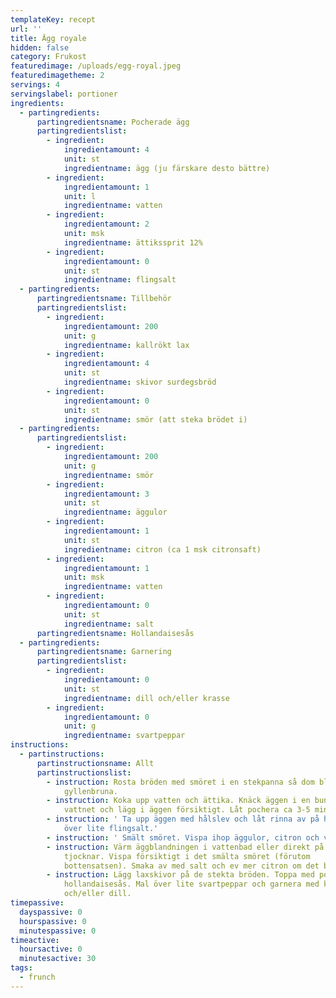 ```yaml
---
templateKey: recept
url: ''
title: Ägg royale
hidden: false
category: Frukost
featuredimage: /uploads/egg-royal.jpeg
featuredimagetheme: 2
servings: 4
servingslabel: portioner
ingredients:
  - partingredients:
      partingredientsname: Pocherade ägg
      partingredientslist:
        - ingredient:
            ingredientamount: 4
            unit: st
            ingredientname: ägg (ju färskare desto bättre)
        - ingredient:
            ingredientamount: 1
            unit: l
            ingredientname: vatten
        - ingredient:
            ingredientamount: 2
            unit: msk
            ingredientname: ättikssprit 12%
        - ingredient:
            ingredientamount: 0
            unit: st
            ingredientname: flingsalt
  - partingredients:
      partingredientsname: Tillbehör
      partingredientslist:
        - ingredient:
            ingredientamount: 200
            unit: g
            ingredientname: kallrökt lax
        - ingredient:
            ingredientamount: 4
            unit: st
            ingredientname: skivor surdegsbröd
        - ingredient:
            ingredientamount: 0
            unit: st
            ingredientname: smör (att steka brödet i)
  - partingredients:
      partingredientslist:
        - ingredient:
            ingredientamount: 200
            unit: g
            ingredientname: smör
        - ingredient:
            ingredientamount: 3
            unit: st
            ingredientname: äggulor
        - ingredient:
            ingredientamount: 1
            unit: st
            ingredientname: citron (ca 1 msk citronsaft)
        - ingredient:
            ingredientamount: 1
            unit: msk
            ingredientname: vatten
        - ingredient:
            ingredientamount: 0
            unit: st
            ingredientname: salt
      partingredientsname: Hollandaisesås
  - partingredients:
      partingredientsname: Garnering
      partingredientslist:
        - ingredient:
            ingredientamount: 0
            unit: st
            ingredientname: dill och/eller krasse
        - ingredient:
            ingredientamount: 0
            unit: g
            ingredientname: svartpeppar
instructions:
  - partinstructions:
      partinstructionsname: Allt
      partinstructionslist:
        - instruction: Rosta bröden med smöret i en stekpanna så dom blir krispiga och
            gyllenbruna.
        - instruction: Koka upp vatten och ättika. Knäck äggen i en bunke. Gör en virvel i
            vattnet och lägg i äggen försiktigt. Låt pochera ca 3-5 minuter.
        - instruction: ' Ta upp äggen med hålslev och låt rinna av på hushållspapper. Strö
            över lite flingsalt.'
        - instruction: ' Smält smöret. Vispa ihop äggulor, citron och vatten.'
        - instruction: Värm äggblandningen i vattenbad eller direkt på spisen tills den
            tjocknar. Vispa försiktigt i det smälta smöret (förutom
            bottensatsen). Smaka av med salt och ev mer citron om det behövs.
        - instruction: Lägg laxskivor på de stekta bröden. Toppa med pocherat ägg och
            hollandaisesås. Mal över lite svartpeppar och garnera med krasse
            och/eller dill.
timepassive:
  dayspassive: 0
  hourspassive: 0
  minutespassive: 0
timeactive:
  hoursactive: 0
  minutesactive: 30
tags:
  - frunch
---
```

